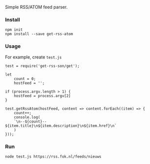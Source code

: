 Simple RSS/ATOM feed parser.

### Install

```
npm init
npm install --save get-rss-atom
```

### Usage

For example, create `test.js`

```
test = require('get-rss-son/get');

let
    count = 0;
    hostFeed = '';

if (process.argv.length > 1) {
    hostFeed = process.argv[2]
}

test.getRssAtom(hostFeed, content => content.forEach((item) => {
    count++;
    console.log(
    `\n--${count}-- ${item.title}\n${item.description}\n${item.href}\n`
    )
}));
```

### Run

```
node test.js https://rss.fok.nl/feeds/nieuws
```
